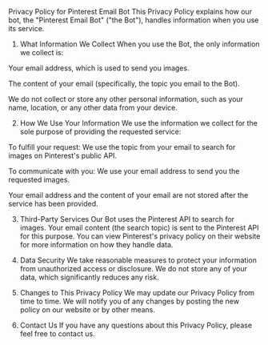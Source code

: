 Privacy Policy for Pinterest Email Bot
This Privacy Policy explains how our bot, the "Pinterest Email Bot" ("the Bot"), handles information when you use its service.

1. What Information We Collect
When you use the Bot, the only information we collect is:

Your email address, which is used to send you images.

The content of your email (specifically, the topic you email to the Bot).

We do not collect or store any other personal information, such as your name, location, or any other data from your device.

2. How We Use Your Information
We use the information we collect for the sole purpose of providing the requested service:

To fulfill your request: We use the topic from your email to search for images on Pinterest's public API.

To communicate with you: We use your email address to send you the requested images.

Your email address and the content of your email are not stored after the service has been provided.

3. Third-Party Services
Our Bot uses the Pinterest API to search for images. Your email content (the search topic) is sent to the Pinterest API for this purpose. You can view Pinterest's privacy policy on their website for more information on how they handle data.

4. Data Security
We take reasonable measures to protect your information from unauthorized access or disclosure. We do not store any of your data, which significantly reduces any risk.

5. Changes to This Privacy Policy
We may update our Privacy Policy from time to time. We will notify you of any changes by posting the new policy on our website or by other means.

6. Contact Us
If you have any questions about this Privacy Policy, please feel free to contact us.
